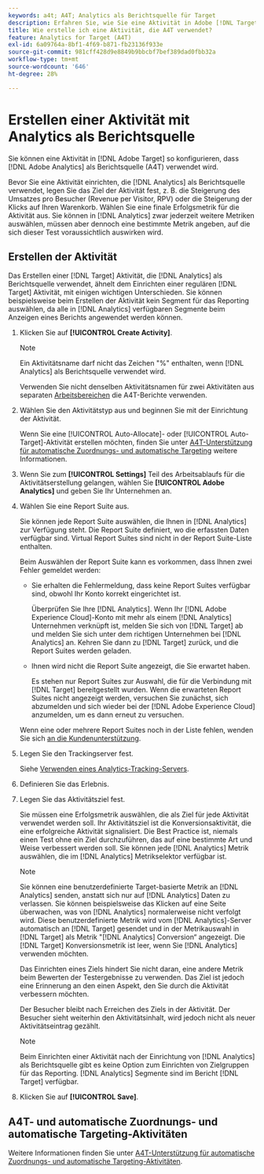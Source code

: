 ```yaml
---
keywords: a4t; A4T; Analytics als Berichtsquelle für Target
description: Erfahren Sie, wie Sie eine Aktivität in Adobe [!DNL Target]  konfigurieren, die Adobe Analytics als Berichtsquelle (A4T) verwendet.
title: Wie erstelle ich eine Aktivität, die A4T verwendet?
feature: Analytics for Target (A4T)
exl-id: 6a09764a-8bf1-4f69-b871-fb23136f933e
source-git-commit: 981cff428d9e8849b9bbcbf7bef389dad0fbb32a
workflow-type: tm+mt
source-wordcount: '646'
ht-degree: 28%

---
```


# Erstellen einer Aktivität mit Analytics als Berichtsquelle

Sie können eine Aktivität in [!DNL Adobe Target] so konfigurieren, dass [!DNL Adobe Analytics] als Berichtsquelle (A4T) verwendet wird.

Bevor Sie eine Aktivität einrichten, die [!DNL Analytics] als Berichtsquelle verwendet, legen Sie das Ziel der Aktivität fest, z. B. die Steigerung des Umsatzes pro Besucher (Revenue per Visitor, RPV) oder die Steigerung der Klicks auf Ihren Warenkorb. Wählen Sie eine finale Erfolgsmetrik für die Aktivität aus. Sie können in [!DNL Analytics] zwar jederzeit weitere Metriken auswählen, müssen aber dennoch eine bestimmte Metrik angeben, auf die sich dieser Test voraussichtlich auswirken wird.

## Erstellen der Aktivität

Das Erstellen einer [!DNL Target] Aktivität, die [!DNL Analytics] als Berichtsquelle verwendet, ähnelt dem Einrichten einer regulären [!DNL Target] Aktivität, mit einigen wichtigen Unterschieden. Sie können beispielsweise beim Erstellen der Aktivität kein Segment für das Reporting auswählen, da alle in [!DNL Analytics] verfügbaren Segmente beim Anzeigen eines Berichts angewendet werden können.

1. Klicken Sie auf **[!UICONTROL Create Activity]**.

   >[!NOTE]
   >
   >Ein Aktivitätsname darf nicht das Zeichen &quot;%&quot; enthalten, wenn [!DNL Analytics] als Berichtsquelle verwendet wird.
   >
   >Verwenden Sie nicht denselben Aktivitätsnamen für zwei Aktivitäten aus separaten [Arbeitsbereichen](/help/main/administrating-target/c-user-management/property-channel/property-channel.md) die A4T-Berichte verwenden.

1. Wählen Sie den Aktivitätstyp aus und beginnen Sie mit der Einrichtung der Aktivität.

   Wenn Sie eine [!UICONTROL Auto-Allocate]- oder [!UICONTROL Auto-Target]-Aktivität erstellen möchten, finden Sie unter [A4T-Unterstützung für automatische Zuordnungs- und automatische Targeting](/help/main/c-integrating-target-with-mac/a4t/a4t-at-aa.md) weitere Informationen.

1. Wenn Sie zum **[!UICONTROL Settings]** Teil des Arbeitsablaufs für die Aktivitätserstellung gelangen, wählen Sie **[!UICONTROL Adobe Analytics]** und geben Sie Ihr Unternehmen an.
1. Wählen Sie eine Report Suite aus.

   Sie können jede Report Suite auswählen, die Ihnen in [!DNL Analytics] zur Verfügung steht. Die Report Suite definiert, wo die erfassten Daten verfügbar sind. Virtual Report Suites sind nicht in der Report Suite-Liste enthalten.

   Beim Auswählen der Report Suite kann es vorkommen, dass Ihnen zwei Fehler gemeldet werden:

   * Sie erhalten die Fehlermeldung, dass keine Report Suites verfügbar sind, obwohl Ihr Konto korrekt eingerichtet ist.

     Überprüfen Sie Ihre [!DNL Analytics]. Wenn Ihr [!DNL Adobe Experience Cloud]-Konto mit mehr als einem [!DNL Analytics] Unternehmen verknüpft ist, melden Sie sich von [!DNL Target] ab und melden Sie sich unter dem richtigen Unternehmen bei [!DNL Analytics] an. Kehren Sie dann zu [!DNL Target] zurück, und die Report Suites werden geladen.

   * Ihnen wird nicht die Report Suite angezeigt, die Sie erwartet haben.

     Es stehen nur Report Suites zur Auswahl, die für die Verbindung mit [!DNL Target] bereitgestellt wurden. Wenn die erwarteten Report Suites nicht angezeigt werden, versuchen Sie zunächst, sich abzumelden und sich wieder bei der [!DNL Adobe Experience Cloud] anzumelden, um es dann erneut zu versuchen.

   Wenn eine oder mehrere Report Suites noch in der Liste fehlen, wenden Sie sich [an die Kundenunterstützung](/help/main/cmp-resources-and-contact-information.md#reference_ACA3391A00EF467B87930A450050077C).

1. Legen Sie den Trackingserver fest.

   Siehe [Verwenden eines Analytics-Tracking-Servers](/help/main/c-integrating-target-with-mac/a4t/analytics-tracking-server.md#task_72077BA7E93C4A65A715A18F32228823).

1. Definieren Sie das Erlebnis.
1. Legen Sie das Aktivitätsziel fest.

   Sie müssen eine Erfolgsmetrik auswählen, die als Ziel für jede Aktivität verwendet werden soll. Ihr Aktivitätsziel ist die Konversionsaktivität, die eine erfolgreiche Aktivität signalisiert. Die Best Practice ist, niemals einen Test ohne ein Ziel durchzuführen, das auf eine bestimmte Art und Weise verbessert werden soll. Sie können jede [!DNL Analytics] Metrik auswählen, die im [!DNL Analytics] Metrikselektor verfügbar ist.

   >[!NOTE]
   >
   >Sie können eine benutzerdefinierte Target-basierte Metrik an [!DNL Analytics] senden, anstatt sich nur auf [!DNL Analytics] Daten zu verlassen. Sie können beispielsweise das Klicken auf eine Seite überwachen, was von [!DNL Analytics] normalerweise nicht verfolgt wird. Diese benutzerdefinierte Metrik wird vom [!DNL Analytics]-Server automatisch an [!DNL Target] gesendet und in der Metrikauswahl in [!DNL Target] als Metrik &quot;[!DNL Analytics] Conversion“ angezeigt. Die [!DNL Target] Konversionsmetrik ist leer, wenn Sie [!DNL Analytics] verwenden möchten.

   Das Einrichten eines Ziels hindert Sie nicht daran, eine andere Metrik beim Bewerten der Testergebnisse zu verwenden. Das Ziel ist jedoch eine Erinnerung an den einen Aspekt, den Sie durch die Aktivität verbessern möchten.

   Der Besucher bleibt nach Erreichen des Ziels in der Aktivität. Der Besucher sieht weiterhin den Aktivitätsinhalt, wird jedoch nicht als neuer Aktivitätseintrag gezählt.

   >[!NOTE]
   >
   >Beim Einrichten einer Aktivität nach der Einrichtung von [!DNL Analytics] als Berichtsquelle gibt es keine Option zum Einrichten von Zielgruppen für das Reporting. [!DNL Analytics] Segmente sind im Bericht [!DNL Target] verfügbar.

1. Klicken Sie auf **[!UICONTROL Save]**.

## A4T- und automatische Zuordnungs- und automatische Targeting-Aktivitäten

Weitere Informationen finden Sie unter [A4T-Unterstützung für automatische Zuordnungs- und automatische Targeting-Aktivitäten](/help/main/c-integrating-target-with-mac/a4t/a4t-at-aa.md).
